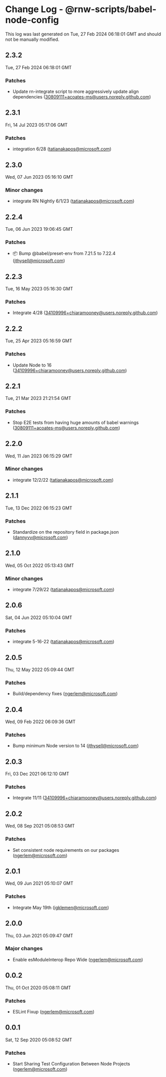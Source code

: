 # Change Log - @rnw-scripts/babel-node-config

This log was last generated on Tue, 27 Feb 2024 06:18:01 GMT and should not be manually modified.

<!-- Start content -->

## 2.3.2

Tue, 27 Feb 2024 06:18:01 GMT

### Patches

- Update rn-integrate script to more aggressively update align dependencies (30809111+acoates-ms@users.noreply.github.com)

## 2.3.1

Fri, 14 Jul 2023 05:17:06 GMT

### Patches

- integration 6/28 (tatianakapos@microsoft.com)

## 2.3.0

Wed, 07 Jun 2023 05:16:10 GMT

### Minor changes

- integrate RN Nightly 6/1/23 (tatianakapos@microsoft.com)

## 2.2.4

Tue, 06 Jun 2023 19:06:45 GMT

### Patches

- 📦 Bump @babel/preset-env from 7.21.5 to 7.22.4 (jthysell@microsoft.com)

## 2.2.3

Tue, 16 May 2023 05:16:30 GMT

### Patches

- Integrate 4/28 (34109996+chiaramooney@users.noreply.github.com)

## 2.2.2

Tue, 25 Apr 2023 05:16:59 GMT

### Patches

- Update Node to 16 (34109996+chiaramooney@users.noreply.github.com)

## 2.2.1

Tue, 21 Mar 2023 21:21:54 GMT

### Patches

- Stop E2E tests from having huge amounts of babel warnings (30809111+acoates-ms@users.noreply.github.com)

## 2.2.0

Wed, 11 Jan 2023 06:15:29 GMT

### Minor changes

- integrate 12/2/22 (tatianakapos@microsoft.com)

## 2.1.1

Tue, 13 Dec 2022 06:15:23 GMT

### Patches

- Standardize on the repository field in package.json (dannyvv@microsoft.com)

## 2.1.0

Wed, 05 Oct 2022 05:13:43 GMT

### Minor changes

- integrate 7/29/22 (tatianakapos@microsoft.com)

## 2.0.6

Sat, 04 Jun 2022 05:10:04 GMT

### Patches

- integrate 5-16-22 (tatianakapos@microsoft.com)

## 2.0.5

Thu, 12 May 2022 05:09:44 GMT

### Patches

- Build/dependency fixes (ngerlem@microsoft.com)

## 2.0.4

Wed, 09 Feb 2022 06:09:36 GMT

### Patches

- Bump minimum Node version to 14 (jthysell@microsoft.com)

## 2.0.3

Fri, 03 Dec 2021 06:12:10 GMT

### Patches

- Integrate 11/11 (34109996+chiaramooney@users.noreply.github.com)

## 2.0.2

Wed, 08 Sep 2021 05:08:53 GMT

### Patches

- Set consistent node requirements on our packages (ngerlem@microsoft.com)

## 2.0.1

Wed, 09 Jun 2021 05:10:07 GMT

### Patches

- Integrate May 19th (igklemen@microsoft.com)

## 2.0.0

Thu, 03 Jun 2021 05:09:47 GMT

### Major changes

- Enable esModuleInterop Repo Wide (ngerlem@microsoft.com)

## 0.0.2

Thu, 01 Oct 2020 05:08:11 GMT

### Patches

- ESLint Fixup (ngerlem@microsoft.com)

## 0.0.1

Sat, 12 Sep 2020 05:08:52 GMT

### Patches

- Start Sharing Test Configuration Between Node Projects (ngerlem@microsoft.com)
